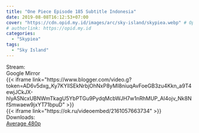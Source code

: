 ```yaml
---
title: "One Piece Episode 185 Subtitle Indonesia"
date: 2019-08-08T16:12:53+07:00
cover: "https://cdn.opid.my.id/images/arc/sky-island/skypiea.webp" # Optional, cover
# authorlink: https://opid.my.id
categories:
  - "Skypiea"
tags:
  - "Sky Island"
---
```

<div class="ui menu violet borderless inverted">
  <div class="header item active">
        Stream:
    </div>
  <a class="active item" data-tab="google">
    <i class="google drive icon"></i> Google
  </a>
  <a class="item nounderline" data-tab="mirror">
    <i class="odnoklassniki icon"></i> Mirror
  </a>
</div>
<div class="ui bottom attached tab segment active" style="border:0 !important;" data-tab="google">
{{< iframe link="https://www.blogger.com/video.g?token=AD6v5dxg_Ky7KYllSEkNrbjOhNxP8yMI8niuqAvFoeGB3zu4Kkn_a9T4ewjJCkJX-hlyASNcxUBNWmTkagU5YbPTGu9PydqMcbWJH7w1nRhMUP_AI4ojv_Nk8NfSmwaew9jxYT71bpuD" >}}
</div>
<div class="ui bottom attached tab segment" style="border:0 !important;" data-tab="mirror">
{{< iframe link="https://ok.ru/videoembed/2161057663734" >}}
</div>
<div class="ui menu violet borderless inverted">
  <div class="header item active">
        Downloads:
    </div>
  <a class="item nounderline" href="https://ouo.io/X06dGx" target="_blank" rel="dofollow"><i class="google drive icon"></i>
    Average 480p</a>
</div>